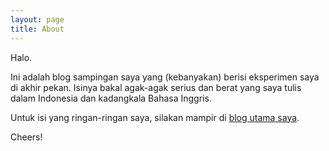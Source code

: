 ```yaml
---
layout: page
title: About
---
```


Halo.

Ini adalah blog sampingan saya yang (kebanyakan) berisi eksperimen saya di akhir pekan. Isinya bakal agak-agak serius dan berat yang saya tulis dalam Indonesia dan kadangkala Bahasa Inggris.

Untuk isi yang ringan-ringan saya, silakan mampir di [blog utama saya](https://abidfamasya.wordpress.com).

Cheers!
